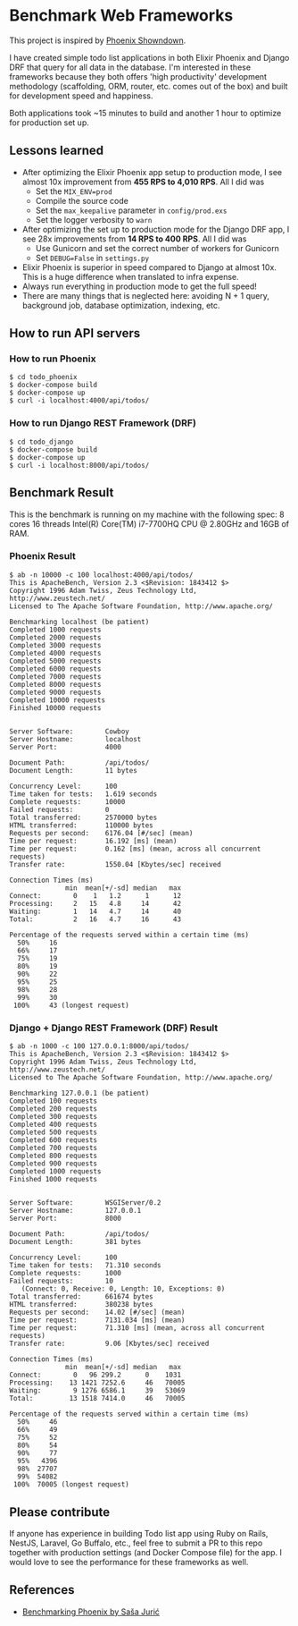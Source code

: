 # Benchmark Web Frameworks

This project is inspired by [Phoenix Showndown](https://github.com/mroth/phoenix-showdown).

I have created simple todo list applications in both Elixir Phoenix and Django DRF that query for all data in the database. I'm interested in these frameworks because they both offers 'high productivity' development methodology (scaffolding, ORM, router, etc. comes out of the box) and built for development speed and happiness.

Both applications took ~15 minutes to build and another 1 hour to optimize for production set up.

## Lessons learned

- After optimizing the Elixir Phoenix app setup to production mode, I see almost 10x improvement from **455 RPS to 4,010 RPS**. All I did was 
  - Set the `MIX_ENV=prod`
  - Compile the source code 
  - Set the `max_keepalive` parameter in `config/prod.exs`
  - Set the logger verbosity to `warn`
- After optimizing the set up to production mode for the Django DRF app, I see 28x improvements from **14 RPS to 400 RPS**. All I did was 
  - Use Gunicorn and set the correct number of workers for Gunicorn
  - Set `DEBUG=False` in `settings.py`
- Elixir Phoenix is superior in speed compared to Django at almost 10x. This is a huge difference when translated to infra expense.
- Always run everything in production mode to get the full speed!
- There are many things that is neglected here: avoiding N + 1 query, background job, database optimization, indexing, etc.

## How to run API servers

### How to run Phoenix

```shell
$ cd todo_phoenix
$ docker-compose build
$ docker-compose up
$ curl -i localhost:4000/api/todos/
```

### How to run Django REST Framework (DRF)


```shell
$ cd todo_django
$ docker-compose build
$ docker-compose up
$ curl -i localhost:8000/api/todos/
```

## Benchmark Result

This is the benchmark is running on my machine with the following spec: 8 cores 16 threads Intel(R) Core(TM) i7-7700HQ CPU @ 2.80GHz and 16GB of RAM.

### Phoenix Result

```shell
$ ab -n 10000 -c 100 localhost:4000/api/todos/
This is ApacheBench, Version 2.3 <$Revision: 1843412 $>
Copyright 1996 Adam Twiss, Zeus Technology Ltd, http://www.zeustech.net/
Licensed to The Apache Software Foundation, http://www.apache.org/

Benchmarking localhost (be patient)
Completed 1000 requests
Completed 2000 requests
Completed 3000 requests
Completed 4000 requests
Completed 5000 requests
Completed 6000 requests
Completed 7000 requests
Completed 8000 requests
Completed 9000 requests
Completed 10000 requests
Finished 10000 requests


Server Software:        Cowboy
Server Hostname:        localhost
Server Port:            4000

Document Path:          /api/todos/
Document Length:        11 bytes

Concurrency Level:      100
Time taken for tests:   1.619 seconds
Complete requests:      10000
Failed requests:        0
Total transferred:      2570000 bytes
HTML transferred:       110000 bytes
Requests per second:    6176.04 [#/sec] (mean)
Time per request:       16.192 [ms] (mean)
Time per request:       0.162 [ms] (mean, across all concurrent requests)
Transfer rate:          1550.04 [Kbytes/sec] received

Connection Times (ms)
              min  mean[+/-sd] median   max
Connect:        0    1   1.2      1      12
Processing:     2   15   4.8     14      42
Waiting:        1   14   4.7     14      40
Total:          2   16   4.7     16      43

Percentage of the requests served within a certain time (ms)
  50%     16
  66%     17
  75%     19
  80%     19
  90%     22
  95%     25
  98%     28
  99%     30
 100%     43 (longest request)
```

### Django + Django REST Framework (DRF) Result

```shell
$ ab -n 1000 -c 100 127.0.0.1:8000/api/todos/
This is ApacheBench, Version 2.3 <$Revision: 1843412 $>
Copyright 1996 Adam Twiss, Zeus Technology Ltd, http://www.zeustech.net/
Licensed to The Apache Software Foundation, http://www.apache.org/

Benchmarking 127.0.0.1 (be patient)
Completed 100 requests
Completed 200 requests
Completed 300 requests
Completed 400 requests
Completed 500 requests
Completed 600 requests
Completed 700 requests
Completed 800 requests
Completed 900 requests
Completed 1000 requests
Finished 1000 requests


Server Software:        WSGIServer/0.2
Server Hostname:        127.0.0.1
Server Port:            8000

Document Path:          /api/todos/
Document Length:        381 bytes

Concurrency Level:      100
Time taken for tests:   71.310 seconds
Complete requests:      1000
Failed requests:        10
   (Connect: 0, Receive: 0, Length: 10, Exceptions: 0)
Total transferred:      661674 bytes
HTML transferred:       380238 bytes
Requests per second:    14.02 [#/sec] (mean)
Time per request:       7131.034 [ms] (mean)
Time per request:       71.310 [ms] (mean, across all concurrent requests)
Transfer rate:          9.06 [Kbytes/sec] received

Connection Times (ms)
              min  mean[+/-sd] median   max
Connect:        0   96 299.2      0    1031
Processing:    13 1421 7252.6     46   70005
Waiting:        9 1276 6586.1     39   53069
Total:         13 1518 7414.0     46   70005

Percentage of the requests served within a certain time (ms)
  50%     46
  66%     49
  75%     52
  80%     54
  90%     77
  95%   4396
  98%  27707
  99%  54082
 100%  70005 (longest request)

```

## Please contribute

If anyone has experience in building Todo list app using Ruby on Rails, NestJS, Laravel, Go Buffalo, etc., feel free to submit a PR to this repo together with production settings (and Docker Compose file) for the app. I would love to see the performance for these frameworks as well.

## References

- [Benchmarking Phoenix by Saša Jurić](https://www.theerlangelist.com/article/phoenix_latency)
